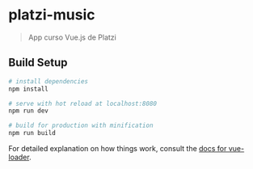 # platzi-music

> App curso Vue.js de Platzi

## Build Setup

``` bash
# install dependencies
npm install

# serve with hot reload at localhost:8080
npm run dev

# build for production with minification
npm run build
```

For detailed explanation on how things work, consult the [docs for vue-loader](http://vuejs.github.io/vue-loader).
<template lang="pug">
  <div id="app">
    // // h1 {{ msg }}
    // // p {{ person.name.toUpperCase() }}
    // // pre {{ JSON.stringify(person) }}
    // // pre {{ $data }}
    // // p(v-show="showValue") {{ value }}
    // // p(v-if="showValue") {{ value }}
    // // p(v-else-if="!showValue") No
    // input(v-model="name")
    // button(@click="format") Format
    // input(v-model="lastName")
    // p {{ fullName }}

    // a(:href="url") Link
    // computed properties return variable
    // usan otros this.data
    // usado en funciones con interacciion constante con el dom
    // p {{ formatName  }}
  </div>
</template>

<script>
export default {
  name: 'app',
  data () {
    return {
      // // msg: 'Hola Vue!',
      // // person: {
      // //   name: 'Johan'
      // // },
      // // showValue: false,
      // // value: 'Algo',
      // // name: 'johan',
      // // url: 'https://www.google.com'
      // name: '',
      // // lastName: '',
      // formatName: ''
    }
  },
  // methods: {
  //   format() {
  //     this.formatName = this.name.split(' ').join('-');
  //   }
  // }
  // computed: {
  //   fullName () {
  //     return `${this.name} ${this.lastName}`
  //   }
  // },
  // watch: {
  //   // llamada http cuando un input cambie
  //   // debe llevar el mismo nombre de la propiedad
  //   name(newValue, oldValue) {
  //     console.log(newValue, oldValue);
  //   }
  // }
}
</script>

<style lang="scss">
  @import './scss/main.scss'
</style>
